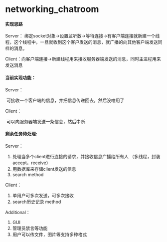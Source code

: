 # networking_chatroom

#### **实现思路**

Server： 绑定socket对象->设置监听数->等待连接->有客户端连接就新建一个线程，这个线程中，一旦就收到这个客户发送的消息，就广播的向其他客户端发送同样的消息。

Client：向客户端连接->新建线程用来接收服务器端发送的消息，同时主进程用来发送消息



#### **当前实现功能**：

Server：

​		可接收一个客户端的信息，并把信息传递回去，然后没啥用了

Client：

​		可以向服务器端发送一条信息，然后中断



#### **剩余任务待处理**:

Server：

1. 处理当多个client进行连接的请求，并接收信息广播给所有人 （多线程，封装accept，receive）
2. 用数据库来存储client发送的信息
3. search method

Client：

1. 单用户可多次发送，可多次接收
2. search历史记录 method

Additional：

1. GUI
2. 管理员禁言等功能
3. 用户可以传文件，图片等支持多种格式





